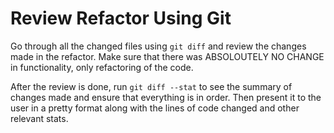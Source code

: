 # Review Refactor Using Git

Go through all the changed files using `git diff` and review the changes made in the
refactor. Make sure that there was ABSOLOUTELY NO CHANGE in functionality, only refactoring
of the code.

After the review is done, run `git diff --stat` to see the summary of changes made and
ensure that everything is in order. Then present it to the user in a pretty format along
with the lines of code changed and other relevant stats.
